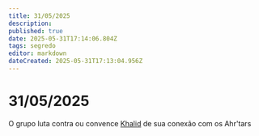 ```yaml
---
title: 31/05/2025
description: 
published: true
date: 2025-05-31T17:14:06.804Z
tags: segredo
editor: markdown
dateCreated: 2025-05-31T17:13:04.956Z
---
```


# 31/05/2025
O grupo luta contra ou convence [Khalid](/individuos/khalid) de sua conexão com os Ahr'tars